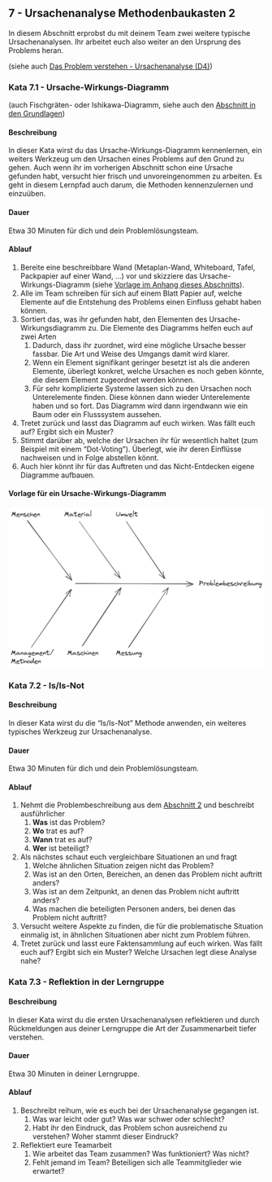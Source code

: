 ## 7 - Ursachenanalyse Methodenbaukasten 2

In diesem Abschnitt erprobst du mit deinem Team zwei weitere typische Ursachenanalysen. Ihr arbeitet euch also weiter an den Ursprung des Problems heran.

(siehe auch [Das Problem verstehen - Ursachenanalyse (D4)](1-0-Grundlagen.md#das-problem-verstehen---ursachenanalyse-d4))

### Kata 7.1 - Ursache-Wirkungs-Diagramm

(auch Fischgräten- oder Ishikawa-Diagramm, siehe auch den [Abschnitt in den Grundlagen](1-0-Grundlagen.md#das-problem-verstehen---ursachenanalyse-d4))

#### Beschreibung

In dieser Kata wirst du das Ursache-Wirkungs-Diagramm kennenlernen, ein weiters Werkzeug um den Ursachen eines Problems auf den Grund zu gehen.
Auch wenn ihr im vorherigen Abschnitt schon eine Ursache gefunden habt, versucht hier frisch und unvoreingenommen zu arbeiten. Es geht in diesem Lernpfad auch darum, die Methoden kennenzulernen und einzuüben.

#### Dauer

Etwa 30 Minuten für dich und dein Problemlösungsteam.

#### Ablauf

1. Bereite eine beschreibbare Wand (Metaplan-Wand, Whiteboard, Tafel, Packpapier auf einer Wand, …) vor und skizziere das Ursache-Wirkungs-Diagramm (siehe [Vorlage im Anhang dieses Abschnitts](#vorlage-f%C3%BCr-ein-ursache-wirkungs-diagramm)).
2. Alle im Team schreiben für sich auf einem Blatt Papier auf, welche Elemente auf die Entstehung des Problems einen Einfluss gehabt haben können.
3. Sortiert das, was ihr gefunden habt, den Elementen des Ursache-Wirkungsdiagramm zu. Die Elemente des Diagramms helfen euch auf zwei Arten
    1. Dadurch, dass ihr zuordnet, wird eine mögliche Ursache besser fassbar. Die Art und Weise des Umgangs damit wird klarer.
    2. Wenn ein Element signifikant geringer besetzt ist als die anderen Elemente, überlegt konkret, welche Ursachen es noch geben könnte, die diesem Element zugeordnet werden können.
    3. Für sehr komplizierte Systeme lassen sich zu den Ursachen noch Unterelemente finden. Diese können dann wieder Unterelemente haben und so fort. Das Diagramm wird dann irgendwann wie ein Baum oder ein Flusssystem aussehen.
4. Tretet zurück und lasst das Diagramm auf euch wirken. Was fällt euch auf? Ergibt sich ein Muster?
5. Stimmt darüber ab, welche der Ursachen ihr für wesentlich haltet (zum Beispiel mit einem “Dot-Voting”). Überlegt, wie ihr deren Einflüsse nachweisen und in Folge abstellen könnt.
6. Auch hier könnt ihr für das Auftreten und das Nicht-Entdecken eigene Diagramme aufbauen.

#### Vorlage für ein Ursache-Wirkungs-Diagramm

![Vorlage für ein Ursache-Wirkungs-Diagramm](images/Ishikawa-2023-02-19.png)

### Kata 7.2 -  Is/Is-Not

#### Beschreibung

In dieser Kata wirst du die “Is/Is-Not” Methode anwenden, ein weiteres typisches Werkzeug zur Ursachenanalyse. 

#### Dauer

Etwa 30 Minuten für dich und dein Problemlösungsteam.

#### Ablauf

1. Nehmt die Problembeschreibung aus dem [Abschnitt 2](2-02-beschreibe-dein-problem-ausfuehrlich.md#2---beschreibe-dein-problem-ausf%C3%BChrlich) und beschreibt ausführlicher
    1. **Was** ist das Problem?
    2. **Wo** trat es auf?
    3. **Wann** trat es auf?
    4. **Wer** ist beteiligt?
2. Als nächstes schaut euch vergleichbare Situationen an und fragt
    1. Welche ähnlichen Situation zeigen nicht das Problem?
    2. Was ist an den Orten, Bereichen, an denen das Problem nicht auftritt anders?
    3. Was ist an dem Zeitpunkt, an denen das Problem nicht auftritt anders?
    4. Was machen die beteiligten Personen anders, bei denen das Problem nicht auftritt?
3. Versucht weitere Aspekte zu finden, die für die problematische Situation einmalig ist, in ähnlichen Situationen aber nicht zum Problem führen.
4. Tretet zurück und lasst eure Faktensammlung auf euch wirken. Was fällt euch auf? Ergibt sich ein Muster? Welche Ursachen legt diese Analyse nahe?

### Kata 7.3 - Reflektion in der Lerngruppe

#### Beschreibung

In dieser Kata wirst du die ersten Ursachenanalysen reflektieren und durch Rückmeldungen aus deiner Lerngruppe die Art der Zusammenarbeit tiefer verstehen.

#### Dauer

Etwa 30 Minuten in deiner Lerngruppe.

#### Ablauf

1. Beschreibt reihum, wie es euch bei der Ursachenanalyse gegangen ist.
    1. Was war leicht oder gut? Was war schwer oder schlecht?
    2. Habt ihr den Eindruck, das Problem schon ausreichend zu verstehen? Woher stammt dieser Eindruck?
2. Reflektiert eure Teamarbeit
    1. Wie arbeitet das Team zusammen? Was funktioniert? Was nicht?
    2. Fehlt jemand im Team? Beteiligen sich alle Teammitglieder wie erwartet?
